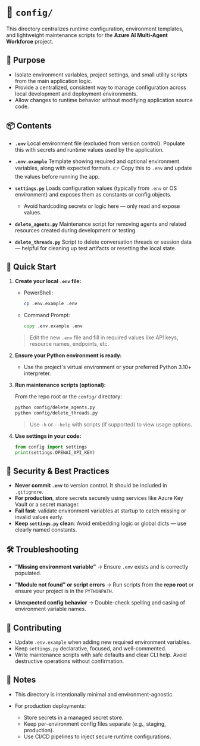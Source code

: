 # 📁 `config/`

This directory centralizes runtime configuration, environment templates, and lightweight maintenance scripts for the **Azure AI Multi-Agent Workforce** project.

## 🎯 Purpose

* Isolate environment variables, project settings, and small utility scripts from the main application logic.
* Provide a centralized, consistent way to manage configuration across local development and deployment environments.
* Allow changes to runtime behavior without modifying application source code.

## 📦 Contents

* **`.env`**
  Local environment file (excluded from version control). Populate this with secrets and runtime values used by the application.

* **`.env.example`**
  Template showing required and optional environment variables, along with expected formats.
  👉 Copy this to `.env` and update the values before running the app.

* **`settings.py`**
  Loads configuration values (typically from `.env` or OS environment) and exposes them as constants or config objects.

  * Avoid hardcoding secrets or logic here — only read and expose values.

* **`delete_agents.py`**
  Maintenance script for removing agents and related resources created during development or testing.

* **`delete_threads.py`**
  Script to delete conversation threads or session data — helpful for cleaning up test artifacts or resetting the local state.

## 🚀 Quick Start

1. **Create your local `.env` file:**

   * PowerShell:

     ```bash
     cp .env.example .env
     ```

   * Command Prompt:

     ```cmd
     copy .env.example .env
     ```

   > Edit the new `.env` file and fill in required values like API keys, resource names, endpoints, etc.

2. **Ensure your Python environment is ready:**

   * Use the project's virtual environment or your preferred Python 3.10+ interpreter.

3. **Run maintenance scripts (optional):**

   From the repo root or the `config/` directory:

   ```bash
   python config/delete_agents.py
   python config/delete_threads.py
   ```

   > Use `-h` or `--help` with scripts (if supported) to view usage options.

4. **Use settings in your code:**

   ```python
   from config import settings
   print(settings.OPENAI_API_KEY)
   ```

## 🔐 Security & Best Practices

* **Never commit `.env`** to version control. It should be included in `.gitignore`.
* **For production**, store secrets securely using services like Azure Key Vault or a secret manager.
* **Fail fast**: validate environment variables at startup to catch missing or invalid values early.
* **Keep `settings.py` clean**: Avoid embedding logic or global dicts — use clearly named constants.

## 🛠️ Troubleshooting

* **"Missing environment variable"**
  → Ensure `.env` exists and is correctly populated.

* **"Module not found" or script errors**
  → Run scripts from the **repo root** or ensure your project is in the `PYTHONPATH`.

* **Unexpected config behavior**
  → Double-check spelling and casing of environment variable names.

## 🤝 Contributing

* Update `.env.example` when adding new required environment variables.
* Keep `settings.py` declarative, focused, and well-commented.
* Write maintenance scripts with safe defaults and clear CLI help. Avoid destructive operations without confirmation.

## 📌 Notes

* This directory is intentionally minimal and environment-agnostic.
* For production deployments:

  * Store secrets in a managed secret store.
  * Keep per-environment config files separate (e.g., staging, production).
  * Use CI/CD pipelines to inject secure runtime configurations.
